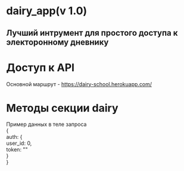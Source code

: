 dairy_app(v 1.0)
=============
Лучший интрумент для простого доступа к электоронному дневнику
---------------------------------------------------------------
# Доступ к API  
Основной маршрут - https://dairy-school.herokuapp.com/  
# Методы секции dairy  
Пример данных в теле запроса  
{  
  auth: {  
    user_id: 0,  
    token: ""  
  }  
}  

